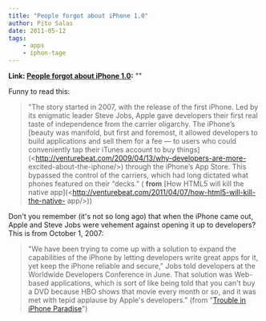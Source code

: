 ```yaml
---
title: "People forgot about iPhone 1.0"
author: Pito Salas
date: 2011-05-12
tags:
    - apps
    - iphon-tage
---
```


**Link: [People forgot about iPhone 1.0](None):** ""



Funny to read this:

> "The story started in 2007, with the release of the first iPhone. Led by its
> enigmatic leader Steve Jobs, Apple gave developers their first real taste of
> independence from the carrier oligarchy. The iPhone’s [beauty was manifold,
> but first and foremost, it allowed developers to build applications and sell
> them for a fee — to users who could conveniently tap their iTunes account to
> buy things](<http://venturebeat.com/2009/04/13/why-developers-are-more-
> excited-about-the-iphone/>) through the iPhone’s App Store. This bypassed
> the control of the carriers, which had long dictated what phones featured on
> their “decks.” ( **from** [How HTML5 will kill the native
> app](<http://venturebeat.com/2011/04/07/how-html5-will-kill-the-native-
> app/>))

Don't you remember (it's not so long ago) that when the iPhone came out, Apple
and Steve Jobs were vehement against opening it up to developers? This is from
October 1, 2007:

> "We have been trying to come up with a solution to expand the capabilities
> of the iPhone by letting developers write great apps for it, yet keep the
> iPhone reliable and secure," Jobs told developers at the Worldwide
> Developers Conference in June. That solution was Web-based applications,
> which is sort of like being told that you can't buy a DVD because HBO shows
> that movie every month or so, and it was met with tepid applause by Apple's
> developers." (from "[Trouble in iPhone
> Paradise](<http://news.cnet.com/8301-13579_3-9788616-37.html?tag=mncol;txt>)")


